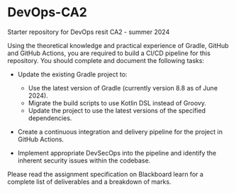 # DevOps-CA2

Starter repository for DevOps resit CA2 - summer 2024

Using the theoretical knowledge and practical experience of Gradle, GitHub and GitHub Actions, you are required to build a CI/CD pipeline for this repository. You should complete and document the following tasks:  

* Update the existing Gradle project to:  
  * Use the latest version of Gradle (currently version 8.8 as of June 2024).
  * Migrate the build scripts to use Kotlin DSL instead of Groovy.  
  * Update the project to use the latest versions of the specified dependencies.

* Create a continuous integration and delivery pipeline for the project in GitHub Actions.  
* Implement appropriate DevSecOps into the pipeline and identify the inherent security issues within the codebase.

Please read the  assignment specification on Blackboard learn for a complete list of deliverables and a breakdown of marks.  
